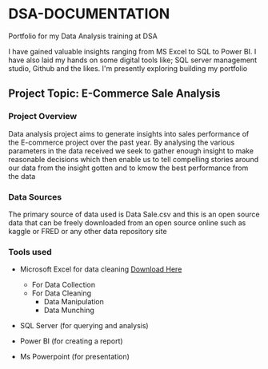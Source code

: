 # DSA-DOCUMENTATION
Portfolio for my  Data Analysis training at DSA 

I have gained valuable insights ranging from MS Excel to SQL to Power BI. I have also laid my hands on some digital tools like; SQL server management studio, Github and the likes. I'm presently exploring building my portfolio 

## Project Topic: E-Commerce Sale Analysis

### Project Overview
Data analysis project aims to generate insights into sales performance of the E-commerce project over the past year. By analysing the various parameters in the data received we seek to gather enough insight to make reasonable decisions which then enable us to tell compelling stories around our data from the insight gotten and to kmow the best performance from the data

 ### Data Sources
 The primary source of data used is Data Sale.csv and this is an open source data that can be freely downloaded from an open source online such as kaggle or FRED or any other data repository site

### Tools used

- Microsoft Excel for data cleaning [Download Here](https://www.microsoft.com)
   -  For Data Collection
   -  For Data Cleaning
      - Data Manipulation
      - Data Munching 

- SQL Server (for querying and analysis)

- Power BI (for creating a report)

- Ms Powerpoint (for presentation)

